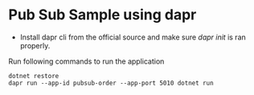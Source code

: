 # Pub Sub Sample using dapr
- Install dapr cli from the official source and make sure *dapr init* is ran properly.

Run following commands to run the application
```
dotnet restore
dapr run --app-id pubsub-order --app-port 5010 dotnet run
```